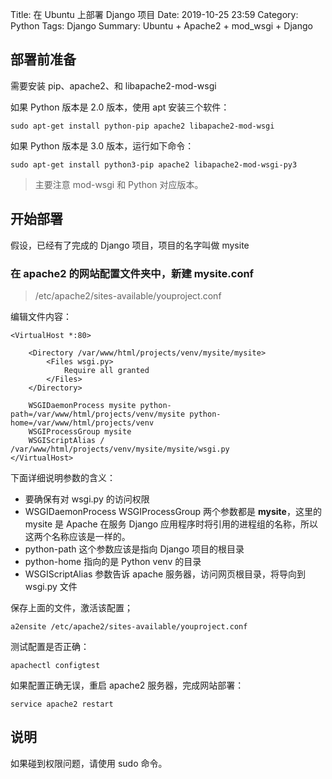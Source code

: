 Title: 在 Ubuntu 上部署 Django 项目
Date: 2019-10-25 23:59
Category: Python
Tags: Django
Summary: Ubuntu + Apache2 + mod_wsgi + Django 

## 部署前准备

需要安装 pip、apache2、和 libapache2-mod-wsgi

如果 Python 版本是 2.0 版本，使用 apt 安装三个软件：

    sudo apt-get install python-pip apache2 libapache2-mod-wsgi

如果 Python 版本是 3.0 版本，运行如下命令：

    sudo apt-get install python3-pip apache2 libapache2-mod-wsgi-py3

> 主要注意 mod-wsgi 和 Python 对应版本。

## 开始部署

假设，已经有了完成的 Django 项目，项目的名字叫做 mysite

### 在 apache2 的网站配置文件夹中，新建 **mysite.conf**

> /etc/apache2/sites-available/youproject.conf

编辑文件内容：

    <VirtualHost *:80>

        <Directory /var/www/html/projects/venv/mysite/mysite>
            <Files wsgi.py>
                Require all granted
            </Files>
        </Directory>

        WSGIDaemonProcess mysite python-path=/var/www/html/projects/venv/mysite python-home=/var/www/html/projects/venv
        WSGIProcessGroup mysite
        WSGIScriptAlias / /var/www/html/projects/venv/mysite/mysite/wsgi.py
    </VirtualHost>

下面详细说明参数的含义：

* 要确保有对 wsgi.py 的访问权限 
* WSGIDaemonProcess WSGIProcessGroup 两个参数都是 **mysite**，这里的 mysite 是 Apache 在服务 Django 应用程序时将引用的进程组的名称，所以这两个名称应该是一样的。
* python-path 这个参数应该是指向 Django 项目的根目录
* python-home 指向的是 Python venv 的目录
* WSGIScriptAlias 参数告诉 apache 服务器，访问网页根目录，将导向到 wsgi.py 文件

保存上面的文件，激活该配置；

    a2ensite /etc/apache2/sites-available/youproject.conf

测试配置是否正确：

    apachectl configtest

如果配置正确无误，重启 apache2 服务器，完成网站部署：

    service apache2 restart

## 说明

如果碰到权限问题，请使用 sudo 命令。
